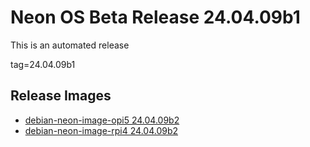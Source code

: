 # Neon OS Beta Release 24.04.09b1
This is an automated release

tag=24.04.09b1

## Release Images
- [debian-neon-image-opi5 24.04.09b2](https://2222.us/app/files/neon_images/core/opi5/dev/debian-neon-image-opi5_2024-04-09_12_48.img.xz)
- [debian-neon-image-rpi4 24.04.09b2](https://2222.us/app/files/neon_images/core/rpi4/dev/debian-neon-image-rpi4_2024-04-09_12_48.img.xz)
